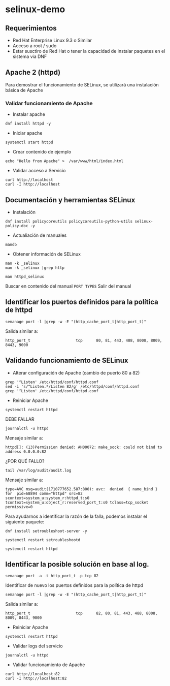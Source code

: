 # selinux-demo

## Requerimientos

* Red Hat Enterprise Linux 9.3 o Similar
* Acceso a root / sudo
* Estar susctiro de Red Hat o tener la capacidad de instalar paquetes en el sistema via DNF 

## Apache 2 (httpd)

Para demostrar el funcionamiento de SELinux, se utilizará una instalación básica de Apache

### Validar funcionamiento de Apache


* Instalar apache
```
dnf install httpd -y
```
* Iniciar apache
```
systemctl start httpd
```
* Crear contenido de ejemplo

```
echo "Hello from Apache" >  /var/www/html/index.html
```

* Validar acceso a Servicio
```
curl http://localhost
curl -I http://localhost

```

## Documentación y herramientas SELinux

* Instalación

```
dnf install policycoreutils policycoreutils-python-utils selinux-policy-doc -y
```
* Actualiación de manuales
```
mandb
```
* Obtener información de SELinux
```
man -k _selinux
man -k _selinux |grep http
```
```
man httpd_selinux
```

Buscar en contenido del manual ```PORT TYPES```
Salir del manual

## Identificar los puertos definidos para la política de httpd
```
semanage port -l |grep -w -E "(http_cache_port_t|http_port_t)"
```
Salida similar a:
```
http_port_t                    tcp      80, 81, 443, 488, 8008, 8009, 8443, 9000
```

## Validando funcionamiento de SELinux

* Alterar configuración de Apache (cambio de puerto 80 a 82)
```
grep '^Listen' /etc/httpd/conf/httpd.conf
sed -i 's/^Listen.*/Listen 82/g' /etc/httpd/conf/httpd.conf
grep '^Listen' /etc/httpd/conf/httpd.conf
```
* Reiniciar Apache

```
systemctl restart httpd 
```

DEBE FALLAR
```
journalctl -u httpd
```

Mensaje similar a:
```
httpd[]: (13)Permission denied: AH00072: make_sock: could not bind to address 0.0.0.0:82
```
¿POR QUÉ FALLO?

```
tail /var/log/audit/audit.log
```
Mensaje similar a:
```
type=AVC msg=audit(1710777652.587:800): avc:  denied  { name_bind } for  pid=68894 comm="httpd" src=82 scontext=system_u:system_r:httpd_t:s0 tcontext=system_u:object_r:reserved_port_t:s0 tclass=tcp_socket permissive=0
```

Para ayudarnos a identificar la razón de la falla, podemos instalar el siguiente paquete:

```
dnf install setroubleshoot-server -y
```
```
systemctl restart setroubleshootd
```
```
systemctl restart httpd 
```


## Identificar la posible solución en base al log.

```
semanage port -a -t http_port_t -p tcp 82
```
Identificar de nuevo los puertos definidos para la política de httpd
```
semanage port -l |grep -w -E "(http_cache_port_t|http_port_t)"
```
Salida similar a:
```
http_port_t                    tcp      82, 80, 81, 443, 488, 8008, 8009, 8443, 9000
```

* Reiniciar Apache

```
systemctl restart httpd 
```

* Validar logs del servicio

```
journalctl -u httpd
```

* Validar funcionamiento de Apache

```
curl http://localhost:82
curl -I http://localhost:82
```

